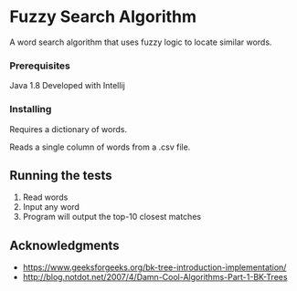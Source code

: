 # Fuzzy Search Algorithm

A word search algorithm that uses fuzzy logic to locate similar words.

### Prerequisites

Java 1.8
Developed with Intellij 

### Installing

Requires a dictionary of words. 

Reads a single column of words from a .csv file.

## Running the tests

1. Read words
2. Input any word
3. Program will output the top-10 closest matches

## Acknowledgments

* https://www.geeksforgeeks.org/bk-tree-introduction-implementation/
* http://blog.notdot.net/2007/4/Damn-Cool-Algorithms-Part-1-BK-Trees
